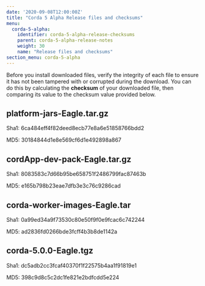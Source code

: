 ```yaml
---
date: '2020-09-08T12:00:00Z'
title: "Corda 5 Alpha Release files and checksums"
menu:
  corda-5-alpha:
    identifier: corda-5-alpha-release-checksums
    parent: corda-5-alpha-release-notes
    weight: 30
    name: "Release files and checksums"
section_menu: corda-5-alpha
---
```


Before you install downloaded files, verify the integrity of each file to ensure it has not been tampered with or corrupted during the download. You can do this by calculating the **checksum** of your downloaded file, then comparing its value to the checksum value provided below.

## platform-jars-Eagle.tar.gz

Sha1: 6ca484eff4f82deed8ecb77e8a6e51858766bdd2

MD5: 30184844d1e8e569cf6d1e492898a867

## cordApp-dev-pack-Eagle.tar.gz

Sha1: 8083583c7d66b95be658751f2486799fac87463b

MD5: e165b798b23eae7dfb3e3c76c9286cad

## corda-worker-images-Eagle.tar

Sha1: 0a99ed34a9f73530c80e50f9f0e9fcac6c742244

MD5: ad2836fd0266bde3fcff4b3b8de1142a

## corda-5.0.0-Eagle.tgz

Sha1: dc5adb2cc3fcaf40370f1f22575b4aa1f91819e1

MD5: 398c9d8c5c2dc1fe821e2bdfcdd5e224
